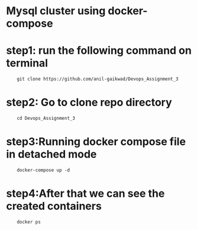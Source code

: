 # Mysql cluster using docker-compose

# step1: run the following command on terminal
        git clone https://github.com/anil-gaikwad/Devops_Assignment_3
# step2: Go to clone repo directory
        cd Devops_Assignment_3
# step3:Running docker compose file in detached mode
        docker-compose up -d
# step4:After that we can see the created containers
        docker ps
